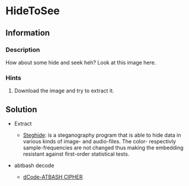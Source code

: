 # HideToSee

## Information

### Description

How about some hide and seek heh?
Look at this image here.

### Hints

1. Download the image and try to extract it.

## Solution

- Extract
    - [Steghide](https://steghide.sourceforge.net/): is a steganography program that is able to hide data in various kinds of image- and audio-files. The color- respectivly sample-frequencies are not changed thus making the embedding resistant against first-order statistical tests.

- abtbash decode
    - [dCode-ATBASH CIPHER](https://www.dcode.fr/atbash-cipher)